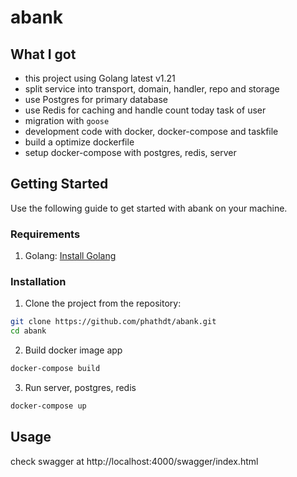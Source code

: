 # abank

## What I got
- this project using Golang latest v1.21
- split service into transport, domain, handler, repo and storage
- use Postgres for primary database
- use Redis for caching and handle count today task of user
- migration with `goose`
- development code with docker, docker-compose and taskfile
- build a optimize dockerfile
- setup docker-compose with postgres, redis, server

## Getting Started

Use the following guide to get started with abank on your machine.

### Requirements

1. Golang: [Install Golang](https://golang.org/doc/install)

### Installation

1. Clone the project from the repository:

```bash
git clone https://github.com/phathdt/abank.git
cd abank
```

2. Build docker image app

```bash
docker-compose build
```

3. Run server, postgres, redis

```bash
docker-compose up
```

## Usage

check swagger at http://localhost:4000/swagger/index.html
